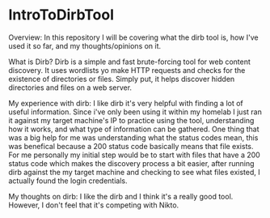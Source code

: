 # IntroToDirbTool

Overview: In this repository I will be covering what the dirb tool is, how I've used it so far, and my thoughts/opinions on it.

What is Dirb?
Dirb is a simple and fast brute-forcing tool for web content discovery. It uses wordlists yo make HTTP requests and checks for the existence of directories or files. Simply put, it helps discover hidden directories and files on a web server. 

My experience with dirb: I like dirb it's very helpful with finding a lot of useful information. Since i've only been using it within my homelab I just ran it against my target machine's IP to practice using the tool, understanding how it works, and what type of information can be gathered. One thing that was a big help for me was understanding what the status codes mean, this was benefical because a 200 status code basically means that file exists. For me personally my initial step would be to start with files that have a 200 status code which makes the discovery process a bit easier, after running dirb against the my target machine and checking to see what files existed, I actually found the login credentials.

My thoughts on dirb: I like the dirb and I think it's a really good tool. However, I don't feel that it's competing with Nikto.
